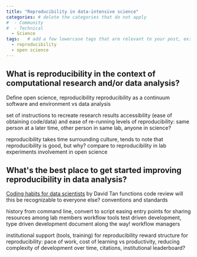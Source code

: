 ```yaml
---
title: "Reproducibility in data-intensive science"
categories: # delete the categories that do not apply
#  - Community
#  - Technical
  - Science
tags:   # add a few lowercase tags that are relevant to your post, ex: r, python, genomics, workflows
  - reproducibility
  - open science
---
```


## What is reproducibility in the context of computational research and/or data analysis?

Define open science, reproducibility
reproducibility as a continuum
software and environment vs data analysis

set of instructions to recreate research results
accessibility (ease of obtaining code/data) and ease of re-running
levels of reproducibility: same person at a later time, other person in same lab, anyone in science? 

reproducibility takes time
surrounding culture, tends to note that reproducibility is good, but why?
compare to reproducibility in lab experiments
involvement in open science

## What's the best place to get started improving reproducibility in data analysis?

[Coding habits for data scientists](https://www.thoughtworks.com/insights/blog/coding-habits-data-scientists) by David Tan
functions 
code review
will this be recognizable to everyone else? conventions and standards

history from command line, convert to script
easing entry points for sharing resources among lab members
workflow tools
test driven development, type driven development
document along the way!
workflow managers

institutional support (tools, training) for reproducibility
reward structure for reproducibility: pace of work, cost of learning vs productivity, reducing complexity of development over time, citations, institutional leaderboard?
